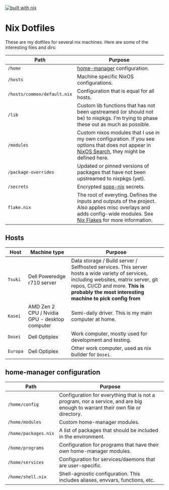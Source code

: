 [![built with nix](https://builtwithnix.org/badge.svg)](https://builtwithnix.org)

# Nix Dotfiles

These are my dotfiles for several nix machines.
Here are some of the interesting files and dirs:

| Path | Purpose |
|------|---------|
| `/home` | [home-manager][home-manager] configuration. |
| `/hosts` | Machine specific NixOS configurations. |
| `/hosts/common/default.nix` | Configuration that is equal for all hosts. |
| `/lib` | Custom lib functions that has not been upstreamed (or should not be) to nixpkgs. I'm trying to phase these out as much as possible. |
| `/modules` | Custom nixos modules that I use in my own configuration. If you see options that does not appear in [NixOS Search][nixos-search], they might be defined here. |
| `/package-overrides` | Updated or pinned versions of packages that have not been upstreamed to nixpkgs (yet). |
| `/secrets` | Encrypted [sops-nix][sops-nix] secrets. |
| `flake.nix` | The root of everyting. Defines the inputs and outputs of the project. Also applies misc overlays and adds config-wide modules. See [Nix Flakes][nix-flakes] for more information. |

## Hosts

| Host | Machine type | Purpose |
|------|--------------|---------|
| `Tsuki` | Dell Poweredge r710 server | Data storage / Build server / Selfhosted services. This server hosts a wide variety of services, including websites, matrix server, git repos, CI/CD and more. **This is probably the most interesting machine to pick config from** |
| `Kasei` | AMD Zen 2 CPU / Nvidia GPU - desktop computer | Semi-daily driver. This is my main computer at home. |
| `Dosei` | Dell Optiplex | Work computer, mostly used for development and testing. |
| `Europa` | Dell Optiplex | Other work computer, used as nix builder for `Dosei`. |

## home-manager configuration

| Path | Purpose |
|------|---------|
| `/home/config` | Configuration for everything that is not a program, nor a service, and are big enough to warrant their own file or directory. |
| `/home/modules` | Custom home-manager modules. |
| `/home/packages.nix` | A list of packages that should be included in the environment. |
| `/home/programs` | Configuration for programs that have their own home-manager modules. |
| `/home/services` | Configuration for services/daemons that are user-specific. |
| `/home/shell.nix` | Shell-agnostic configuration. This includes aliases, envvars, functions, etc. |

[home-manager]: https://github.com/nix-community/home-manager
[nixos-search]: https://search.nixos.org/options
[sops-nix]: https://github.com/Mic92/sops-nix
[nix-flakes]: https://nixos.wiki/wiki/Flakes
